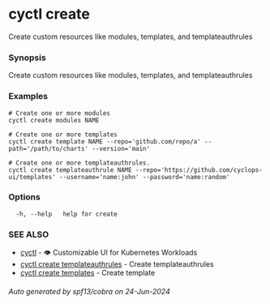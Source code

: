 # cyctl create

Create custom resources like modules, templates, and templateauthrules

### Synopsis

Create custom resources like modules, templates, and templateauthrules

### Examples

```
# Create one or more modules
cyctl create modules NAME

# Create one or more templates
cyctl create template NAME --repo='github.com/repo/a' --path='/path/to/charts' --version='main'

# Create one or more templateauthrules.
cyctl create templateauthrule NAME --repo='https://github.com/cyclops-ui/templates' --username='name:john' --password='name:random'
```

### Options

```
  -h, --help   help for create
```

### SEE ALSO

* [cyctl](cyctl.md)	 - 👁️ Customizable UI for Kubernetes Workloads
* [cyctl create templateauthrules](cyctl_create_templateauthrules.md)	 - Create templateauthrules
* [cyctl create templates](cyctl_create_templates.md)	 - Create template

###### Auto generated by spf13/cobra on 24-Jun-2024
